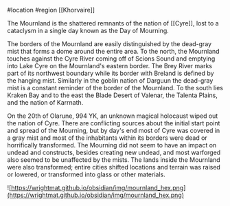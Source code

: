 #location #region [[Khorvaire]]

The Mournland is the shattered remnants of the nation of [[Cyre]], lost to a cataclysm in a single day known as the Day of Mourning.

The borders of the Mournland are easily distinguished by the dead-gray mist that forms a dome around the entire area. To the north, the Mournland touches against the Cyre River coming off of Scions Sound and emptying into Lake Cyre on the Mournland's eastern border. The Brey River marks part of its northwest boundary while its border with Breland is defined by the hanging mist. Similarly in the goblin nation of Darguun the dead-gray mist is a constant reminder of the border of the Mournland. To the south lies Kraken Bay and to the east the Blade Desert of Valenar, the Talenta Plains, and the nation of Karrnath.

On the 20th of Olarune, 994 YK, an unknown magical holocaust wiped out the nation of Cyre. There are conflicting sources about the initial start point and spread of the Mourning, but by day's end most of Cyre was covered in a gray mist and most of the inhabitants within its borders were dead or horrifically transformed. The Mourning did not seem to have an impact on undead and constructs, besides creating new undead, and most warforged also seemed to be unaffected by the mists. The lands inside the Mournland were also transformed; entire cities shifted locations and terrain was raised or lowered, or transformed into glass or other materials.

![https://wrightmat.github.io/obsidian/img/mournland_hex.png](https://wrightmat.github.io/obsidian/img/mournland_hex.png)
